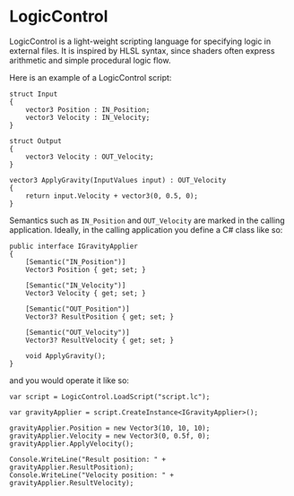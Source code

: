 LogicControl
============

LogicControl is a light-weight scripting language for specifying logic in external files.  It is inspired by HLSL syntax, since shaders often express arithmetic and simple procedural logic flow.

Here is an example of a LogicControl script:

```
struct Input
{
    vector3 Position : IN_Position;
    vector3 Velocity : IN_Velocity;
}

struct Output
{
    vector3 Velocity : OUT_Velocity;
}

vector3 ApplyGravity(InputValues input) : OUT_Velocity
{
    return input.Velocity + vector3(0, 0.5, 0);
}
```

Semantics such as `IN_Position` and `OUT_Velocity` are marked in the calling application.  Ideally, in the calling application you define a C# class like so:

```
public interface IGravityApplier
{
    [Semantic("IN_Position")]
    Vector3 Position { get; set; }
    
    [Semantic("IN_Velocity")]
    Vector3 Velocity { get; set; }
    
    [Semantic("OUT_Position")]
    Vector3? ResultPosition { get; set; }
    
    [Semantic("OUT_Velocity")]
    Vector3? ResultVelocity { get; set; }
    
    void ApplyGravity();
}
```

and you would operate it like so:

```
var script = LogicControl.LoadScript("script.lc");

var gravityApplier = script.CreateInstance<IGravityApplier>();

gravityApplier.Position = new Vector3(10, 10, 10);
gravityApplier.Velocity = new Vector3(0, 0.5f, 0);
gravityApplier.ApplyVelocity();

Console.WriteLine("Result position: " + gravityApplier.ResultPosition);
Console.WriteLine("Velocity position: " + gravityApplier.ResultVelocity);
```
